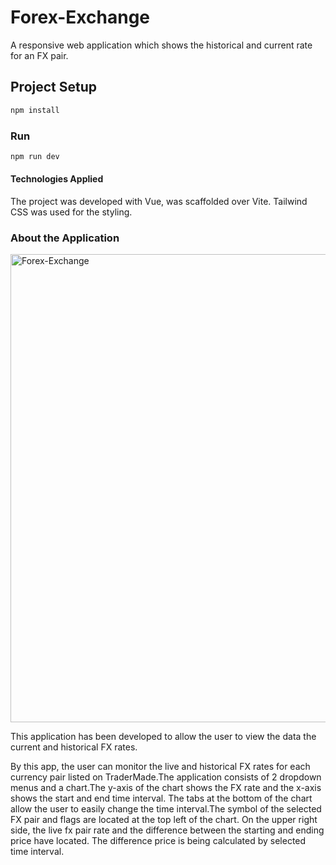 # Forex-Exchange

A responsive web application which shows the historical and current rate for an FX pair.

## Project Setup

```sh
npm install
```

### Run

```sh
npm run dev
```

#### Technologies Applied

The project was developed with Vue, was scaffolded over Vite. Tailwind CSS was used for the styling.

### About the Application

<img width="749" alt="Forex-Exchange" src="https://github.com/sbrkaksu/Forex-Exchange/assets/127765582/26fb90e0-b095-4f0f-a013-1140997ff8f9">

This application has been developed to allow the user to view the data the current and historical FX rates.

By this app, the user can monitor the live and historical FX rates for each currency pair listed on TraderMade.The application consists of 2 dropdown menus and a chart.The y-axis of the chart shows the FX rate and the x-axis shows the start and end time interval. The tabs at the bottom of the chart allow the user to easily change the time interval.The symbol of the selected FX pair and flags are located at the top left of the chart.
On the upper right side, the live fx pair rate and the difference between the starting and ending price have located. The difference price is being calculated by selected time interval.

